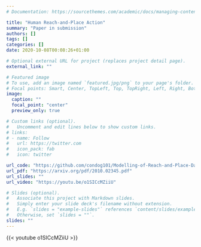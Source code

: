 ```yaml
---
# Documentation: https://sourcethemes.com/academic/docs/managing-content/

title: "Human Reach-and-Place Action"
summary: "Paper in submission"
authors: []
tags: []
categories: []
date: 2020-10-08T00:08:26+01:00

# Optional external URL for project (replaces project detail page).
external_link: ""

# Featured image
# To use, add an image named `featured.jpg/png` to your page's folder.
# Focal points: Smart, Center, TopLeft, Top, TopRight, Left, Right, BottomLeft, Bottom, BottomRight.
image:
  caption: ""
  focal_point: "center"
  preview_only: true

# Custom links (optional).
#   Uncomment and edit lines below to show custom links.
# links:
# - name: Follow
#   url: https://twitter.com
#   icon_pack: fab
#   icon: twitter

url_code: "https://github.com/condog101/Modelling-of-Reach-and-Place-Dataset"
url_pdf: "https://arxiv.org/pdf/2010.02345.pdf"
url_slides: ""
url_video: "https://youtu.be/o1SICcMZiiU"

# Slides (optional).
#   Associate this project with Markdown slides.
#   Simply enter your slide deck's filename without extension.
#   E.g. `slides = "example-slides"` references `content/slides/example-slides.md`.
#   Otherwise, set `slides = ""`.
slides: ""
---
```


{{< youtube o1SICcMZiiU >}}

